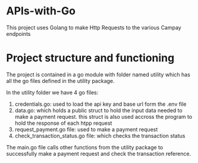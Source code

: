 # APIs-with-Go
This project uses Golang to make Http Requests to the various Campay endpoints

# Project structure and functioning

The project is contained in a go module with folder named utility which has all the go files defined in the utility package.

In the utility folder we have 4 go files:
 1. credentials.go: used to load the api key and base url form the .env file
 2. data.go: which holds a public struct to hold the input data needed to make a payment request. this struct is also used accross the program to hold the response of each htpp request
 3. request_payment.go file: used to make a payment request
 4. check_transaction_status.go file: which checks the transaction status

 The main.go file calls other functions from the utility package to successfully make a payment request and check the transaction reference. 
